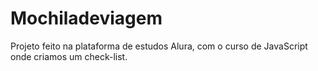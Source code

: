 # Mochiladeviagem
Projeto feito na plataforma de estudos Alura, com o curso de JavaScript onde criamos um check-list.
